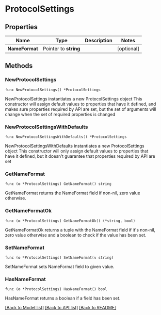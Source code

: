 # ProtocolSettings

## Properties

Name | Type | Description | Notes
------------ | ------------- | ------------- | -------------
**NameFormat** | Pointer to **string** |  | [optional] 

## Methods

### NewProtocolSettings

`func NewProtocolSettings() *ProtocolSettings`

NewProtocolSettings instantiates a new ProtocolSettings object
This constructor will assign default values to properties that have it defined,
and makes sure properties required by API are set, but the set of arguments
will change when the set of required properties is changed

### NewProtocolSettingsWithDefaults

`func NewProtocolSettingsWithDefaults() *ProtocolSettings`

NewProtocolSettingsWithDefaults instantiates a new ProtocolSettings object
This constructor will only assign default values to properties that have it defined,
but it doesn't guarantee that properties required by API are set

### GetNameFormat

`func (o *ProtocolSettings) GetNameFormat() string`

GetNameFormat returns the NameFormat field if non-nil, zero value otherwise.

### GetNameFormatOk

`func (o *ProtocolSettings) GetNameFormatOk() (*string, bool)`

GetNameFormatOk returns a tuple with the NameFormat field if it's non-nil, zero value otherwise
and a boolean to check if the value has been set.

### SetNameFormat

`func (o *ProtocolSettings) SetNameFormat(v string)`

SetNameFormat sets NameFormat field to given value.

### HasNameFormat

`func (o *ProtocolSettings) HasNameFormat() bool`

HasNameFormat returns a boolean if a field has been set.


[[Back to Model list]](../README.md#documentation-for-models) [[Back to API list]](../README.md#documentation-for-api-endpoints) [[Back to README]](../README.md)


